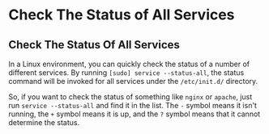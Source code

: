 # Check The Status of All Services

## Check The Status Of All Services

In a Linux environment, you can quickly check the status of a number of different services. By running `[sudo] service --status-all`, the status command will be invoked for all services under the `/etc/init.d/` directory.

So, if you want to check the status of something like `nginx` or `apache`, just run `service --status-all` and find it in the list. The `-` symbol means it isn't running, the `+` symbol means it is up, and the `?` symbol means that it cannot determine the status.
